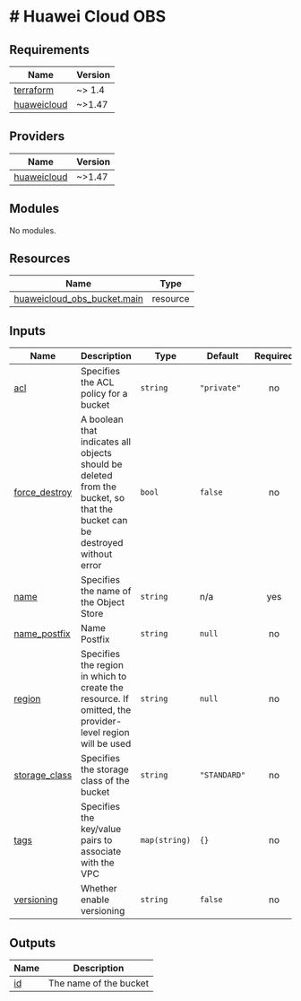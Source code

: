 # # Huawei Cloud OBS
<!-- BEGIN_TF_DOCS -->
## Requirements

| Name | Version |
|------|---------|
| <a name="requirement_terraform"></a> [terraform](#requirement\_terraform) | ~> 1.4 |
| <a name="requirement_huaweicloud"></a> [huaweicloud](#requirement\_huaweicloud) | ~>1.47 |

## Providers

| Name | Version |
|------|---------|
| <a name="provider_huaweicloud"></a> [huaweicloud](#provider\_huaweicloud) | ~>1.47 |

## Modules

No modules.

## Resources

| Name | Type |
|------|------|
| [huaweicloud_obs_bucket.main](https://registry.terraform.io/providers/huaweicloud/huaweicloud/latest/docs/resources/obs_bucket) | resource |

## Inputs

| Name | Description | Type | Default | Required |
|------|-------------|------|---------|:--------:|
| <a name="input_acl"></a> [acl](#input\_acl) | Specifies the ACL policy for a bucket | `string` | `"private"` | no |
| <a name="input_force_destroy"></a> [force\_destroy](#input\_force\_destroy) | A boolean that indicates all objects should be deleted from the bucket, so that the bucket can be destroyed without error | `bool` | `false` | no |
| <a name="input_name"></a> [name](#input\_name) | Specifies the name of the Object Store | `string` | n/a | yes |
| <a name="input_name_postfix"></a> [name\_postfix](#input\_name\_postfix) | Name Postfix | `string` | `null` | no |
| <a name="input_region"></a> [region](#input\_region) | Specifies the region in which to create the resource. If omitted, the provider-level region will be used | `string` | `null` | no |
| <a name="input_storage_class"></a> [storage\_class](#input\_storage\_class) | Specifies the storage class of the bucket | `string` | `"STANDARD"` | no |
| <a name="input_tags"></a> [tags](#input\_tags) | Specifies the key/value pairs to associate with the VPC | `map(string)` | `{}` | no |
| <a name="input_versioning"></a> [versioning](#input\_versioning) | Whether enable versioning | `string` | `false` | no |

## Outputs

| Name | Description |
|------|-------------|
| <a name="output_id"></a> [id](#output\_id) | The name of the bucket |
<!-- END_TF_DOCS -->